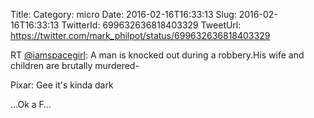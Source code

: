 Title: 
Category: micro
Date: 2016-02-16T16:33:13
Slug: 2016-02-16T16:33:13
TwitterId: 699632636818403329
TweetUrl: https://twitter.com/mark_philpot/status/699632636818403329

RT [@iamspacegirl](https://twitter.com/iamspacegirl): A man is knocked out during a robbery.His wife and children are brutally murdered-

Pixar: Gee it's kinda dark

...Ok a F…